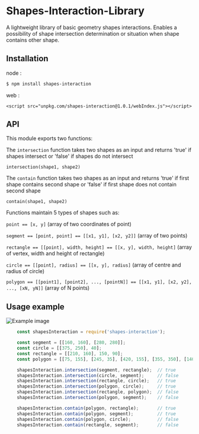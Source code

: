 Shapes-Interaction-Library
==========================

A lightweight library of basic geometry shapes interactions.
Enables a possibility of shape intersection determination or situation when shape contains other shape.

Installation
------------

node :
```sh
$ npm install shapes-interaction
```
web :
```
<script src="unpkg.com/shapes-interaction@1.0.1/webIndex.js"></script>
```

API
---

This module exports two functions:

The `intersection` function takes two shapes as an input and returns
'true' if shapes intersect or 'false' if shapes do not intersect

```intersection(shape1, shape2)```

The `contain` function takes two shapes as an input and returns
'true' if first shape contains second shape or 'false' if first shape does not contain second shape

```contain(shape1, shape2)```

Functions maintain 5 types of shapes such as:

```point == [x, y]```
    (array of two coordinates of point)

```segment == [point, point] == [[x1, y1], [x2, y2]]```
    (array of two points)

```rectangle == [[point], width, height] == [[x, y], width, height]```
    (array of vertex, width and height of rectangle)

```circle == [[point], radius] == [[x, y], radius]```
    (array of centre and radius of circle)

```polygon == [[point1], [point2], ..., [pointN]] == [[x1, y1], [x2, y2], ..., [xN, yN]]```
    (array of N points)

Usage example
-------------

![Example image](./images/UsageExample.png)

```javascript
    const shapesInteraction = require('shapes-interaction');

    const segment = [[160, 160], [280, 280]];
    const circle = [[375, 250], 40];
    const rectangle = [[210, 160], 150, 90];
    const polygon = [[75, 155], [245, 35], [420, 155], [355, 350], [140, 350]];

    shapesInteraction.intersection(segment, rectangle);  // true
    shapesInteraction.intersection(circle, segment);     // false
    shapesInteraction.intersection(rectangle, circle);   // true
    shapesInteraction.intersection(polygon, circle);     // true
    shapesInteraction.intersection(rectangle, polygon);  // false
    shapesInteraction.intersection(polygon, segment);    // false

    shapesInteraction.contain(polygon, rectangle);       // true
    shapesInteraction.contain(polygon, segment);         // true
    shapesInteraction.contain(polygon, circle);          // false
    shapesInteraction.contain(rectangle, segment);       // false
```